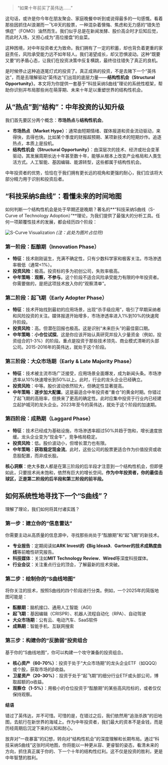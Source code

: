 
> “如果十年前买了英伟达……”

这句话，或许是你今年在朋友聚会、家庭晚餐中听到或说得最多的一句感慨。看着那些因抓住AI浪潮而一飞冲天的股票，一种混杂着懊悔、焦虑和无力感的“错失恐惧症”（FOMO）油然而生。我们似乎总是在新闻发酵、股价高企时才后知后觉，而此时入场，又担心成为“高位接盘”的韭菜。

这种困境，对中年投资者尤为致命。我们拥有了一定的积蓄，却也背负着更重的家庭责任，风险承受能力远不如年轻人。我们渴望成长，却又恐惧波动。这种“既要又要”的矛盾心态，让我们在投资决策中反复横跳，最终往往错失了真正的良机。

是时候停止这种追逐尾灯式的投资了。真正成熟的投资，不是去赌下一个“英伟达”，而是去理解驱动“英伟达”们出现的底层力量——**结构性机会（Structural Opportunity）**。本文将为你提供一套基于“科技采纳S曲线”理论的系统性框架，帮助你识别并布局那些尚在萌芽期、未来十年足以重塑世界的结构性机会。

## **从“热点”到“结构”：中年投资的认知升级**

我们首先要区分两个概念：**市场热点**与**结构性机会**。

* **市场热点（Market Hype）**：通常由短期情绪、媒体报道和资金流动驱动，来得快，去得也快。比如某个季度的财报超预期、某项新技术的短期炒作。追逐热点，本质上是投机。
* **结构性机会（Structural Opportunity）**：由深层次的技术、经济或社会变革驱动，其发展周期长达十年甚至数十年，能够从根本上改变产业格局和人类生活方式。人工智能、基因编辑、能源转型，这些都属于结构性机会。

中年投资者的优势，恰恰在于我们拥有更长远的视角和更强的耐心，我们应该将大部分精力用于识别和投资后者。

## **“科技采纳S曲线”：看懂未来的时间地图**

如何判断一个结构性机会是处于早期还是晚期？著名的**“科技采纳S曲线（S-Curve of Technology Adoption）”**理论，为我们提供了最强大的分析工具。任何一项颠覆性技术的发展，都会经历四个阶段：

![S-Curve Visualization](URL_PLACEHOLDER) *(注：此处为图片占位符)*

### **第一阶段：酝酿期（Innovation Phase）**

* **特征**：技术刚刚诞生，充满不确定性，只有少数科学家和极客关注。市场渗透率极低（通常<1%）。
* **投资风险**：极高。投资标的多为初创公司，失败率极高。
* **中年策略**：**观察，不参与**。这个阶段不适合风险承受能力有限的中年投资者。你需要做的，是把这项技术放入你的“观察清单”。

### **第二阶段：起飞期（Early Adopter Phase）**

* **特征**：技术开始找到最初的应用场景，出现“杀手级应用”，吸引了早期采纳者和风险投资的关注。媒体报道开始增多，市场渗透率进入1%到10%的快速爬升阶段。
* **投资风险**：高。但潜在回报也极高。这是识别“未来巨头”的最佳窗口期。
* **中年策略**：**小仓位试探**。这是你应该开始认真研究并投入少量资金（例如，投资组合的1-3%）的阶段。重点是投资于那些技术领先、商业模式清晰的头部公司。2015-2016年的英伟达，就处于这个阶段。

### **第三阶段：大众市场期（Early & Late Majority Phase）**

* **特征**：技术被主流市场广泛接受，应用场景全面爆发，成为新闻头条。市场渗透率从10%快速增长到50%以上。此时，行业的龙头企业已经确立。
* **投资风险**：中等。股价波动依然较大，但确定性显著提高。
* **中年策略**：**逐步加大配置**。这是最适合中年投资者“重仓”的黄金时期。你错过了起飞期的高赔率，但换来了更高的确定性。此时应集中投资于行业内已经建立起护城河的龙头企业。2023年至今的英伟达，就处于这个阶段的加速期。

### **第四阶段：成熟期（Laggard Phase）**

* **特征**：技术已经成为基础设施，市场渗透率超过50%并趋于饱和，增长速度放缓。龙头企业变为“现金牛”，竞争格局稳定。
* **投资风险**：低。股价波动小，但增长潜力也有限。
* **中年策略**：**获取稳定现金流**。此时，这些公司的股票更适合作为价值投资或收息股配置，而非成长股。

**核心洞察**：绝大多数人都是在第三阶段的后半段才注意到一个结构性机会，但即便如此，只要技术尚未饱和，依然有巨大的增长空间。**作为中年投资者，你的最佳击球区，正是第二阶段的后半段和第三阶段的前半段。**

## **如何系统性地寻找下一个“S曲线”？**

理解了理论，我们如何将其付诸实践？

### **第一步：建立你的“信息雷达”**

你需要主动从高质量的信息源中，寻找那些尚处于“酝酿期”和“起飞期”的新技术。

* **专业报告**：定期阅读如**ARK Invest的《Big Ideas》**、**Gartner的技术成熟度曲线**等前瞻性研究报告。
* **科技媒体**：关注如**MIT Technology Review**、**Wired**等深度科技媒体。
* **行业会议**：关注重点行业的顶会，了解最新的技术突破。

### **第二步：绘制你的“S曲线地图”**

将你关注的技术，按照S曲线的四个阶段进行分类。例如，一个2025年的简版地图可能是：

* **酝酿期**：脑机接口、通用人工智能（AGI）
* **起飞期**：基因编辑（CRISPR）、机器人流程自动化（RPA）、自动驾驶
* **大众市场期**：公有云、电动汽车、SaaS软件
* **成熟期**：智能手机、互联网搜索

### **第三步：构建你的“反脆弱”投资组合**

基于你的“S曲线地图”，你可以构建一个攻守兼备的投资组合。

* **核心资产（60-70%）**：投资于处于“大众市场期”的龙头企业ETF（如QQQ）或个股，获取市场的β收益。
* **卫星资产（20-30%）**：投资于处于“起飞期”的细分行业ETF或头部公司，博取超额的α收益。
* **观察仓（1-5%）**：用极小的仓位投资于“酝酿期”的某些高风险标的，或者仅仅保持观察。

**结语**

错过了英伟达，并不可惜。可惜的是，在错过之后，我们依然用“追涨杀跌”的旧地图，去航行在新世界的海域上。作为中年投资者，我们最大的资本不是金钱，而是历经周期后沉淀下来的认知和耐心。

放弃对“一夜暴富”的幻想，转向对“结构性机会”的深度理解和长期布局。通过“科技采纳S曲线”这张时间地图，你将能以一种更从容、更睿智的姿态，看清未来的方向，抓住真正属于你的、下一个十年的结构性红利。这不仅是投资的胜利，更是中年智慧的胜利。

